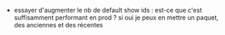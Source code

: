 -   essayer d'augmenter le nb de default show ids : est-ce que c'est suffisamment performant en prod ? si oui je peux en mettre un paquet, des anciennes et des récentes

